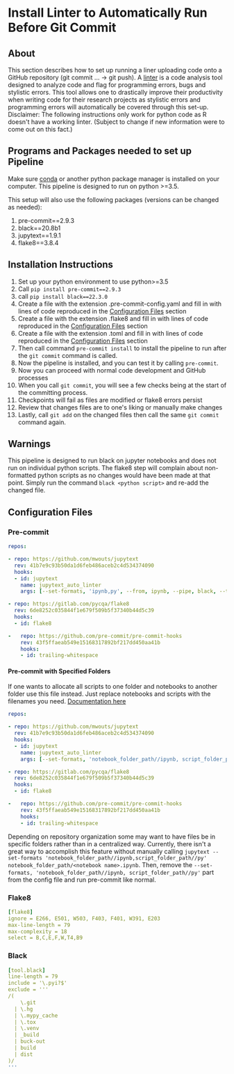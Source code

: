 # Install Linter to Automatically Run Before Git Commit

## About

This section describes how to set up running a liner uploading code onto a GitHub repository (git commit ... -> git push).
A [linter](https://en.wikipedia.org/wiki/Lint_(software)) is a code analysis tool designed to analyze code and flag for programming errors, bugs and stylistic errors.
This tool allows one to drastically improve their productivity when writing code for their research projects as stylistic errors and programming errors will automatically be covered through this set-up.
Disclaimer: The following instructions only work for python code as R doesn't have a working linter. (Subject to change if new information were to come out on this fact.)

## Programs and Packages needed to set up Pipeline

Make sure [conda](https://docs.conda.io/projects/conda/en/latest/user-guide/install/download.html) or another python package manager is installed on your computer.
This pipeline is designed to run on python >=3.5.

This setup will also use the following packages (versions can be changed as needed):
1. pre-commit==2.9.3
2. black==20.8b1 
3. jupytext==1.9.1
4. flake8==3.8.4

## Installation Instructions

1. Set up your python environment to use python>=3.5 
2. Call ``pip install pre-commit==2.9.3``
3. call ``pip install black==22.3.0``
4. Create a file with the extension .pre-commit-config.yaml and fill in with lines of code reproduced in the [Configuration Files](#Pre-commit) section
5. Create a file with the extension .flake8 and fill in with lines of code reproduced in the [Configuration Files](#Flake8) section
6. Create a file with the extension .toml and fill in with lines of code reproduced in the [Configuration Files](#Black) section
7. Then call command ``pre-commit install`` to install the pipeline to run after the ``git commit`` command is called.
8. Now the pipeline is installed, and you can test it by calling ``pre-commit``.
9. Now you can proceed with normal code development and GitHub processes
10. When you call `git commit`, you will see a few checks being at the start of the committing process.
11. Checkpoints will fail as files are modified or flake8 errors persist
12. Review that changes files are to one's liking or manually make changes
13. Lastly, call ``git add`` on the changed files then call the same ``git commit`` command again.

## Warnings

This pipeline is designed to run black on jupyter notebooks and does not run on individual python scripts.
The flake8 step will complain about non-formatted python scripts as no changes would have been made at that point.
Simply run the command `black <python script>` and re-add the changed file.

## Configuration Files 

### Pre-commit

```yaml
repos:

- repo: https://github.com/mwouts/jupytext
  rev: 41b7e9c93b50da1d6feb486aceb2c4d534374090
  hooks:
  - id: jupytext
    name: jupytext_auto_linter
    args: [--set-formats, 'ipynb,py', --from, ipynb, --pipe, black, --to, py:light, --sync]

- repo: https://gitlab.com/pycqa/flake8
  rev: 6de8252c035844f1e679f509b5f37340b44d5c39
  hooks:
  - id: flake8

-   repo: https://github.com/pre-commit/pre-commit-hooks
    rev: 43f5ffaeab549e15168317892bf217dd450aa41b
    hooks:
    - id: trailing-whitespace
```

#### Pre-commit with Specified Folders

If one wants to allocate all scripts to one folder and notebooks to another folder use this file instead.
Just replace notebooks and scripts with the filenames you need. [Documentation here](https://github.com/mwouts/jupytext/blob/master/docs/config.md#per-notebook-configuration)

```yaml
repos:

- repo: https://github.com/mwouts/jupytext
  rev: 41b7e9c93b50da1d6feb486aceb2c4d534374090
  hooks:
  - id: jupytext
    name: jupytext_auto_linter
    args: [--set-formats, 'notebook_folder_path//ipynb, script_folder_path//py', --from, ipynb, --pipe, black, --to, py:light, --sync]

- repo: https://gitlab.com/pycqa/flake8
  rev: 6de8252c035844f1e679f509b5f37340b44d5c39
  hooks:
  - id: flake8

-   repo: https://github.com/pre-commit/pre-commit-hooks
    rev: 43f5ffaeab549e15168317892bf217dd450aa41b
    hooks:
    - id: trailing-whitespace
```

Depending on repository organization some may want to have files be in specific folders rather than in a centralized way.
Currently, there isn't a great way to accomplish this feature without manually calling ``jupytext --set-formats 'notebook_folder_path//ipynb,script_folder_path//py' notebook_folder_path/<notebook name>.ipynb``.
Then, remove the ``--set-formats, 'notebook_folder_path//ipynb, script_folder_path//py'`` part from the config file and run pre-commit like normal.

### Flake8

```yaml
[flake8]
ignore = E266, E501, W503, F403, F401, W391, E203
max-line-length = 79
max-complexity = 18
select = B,C,E,F,W,T4,B9
```

### Black

```yaml
[tool.black]
line-length = 79
include = '\.pyi?$'
exclude = '''
/(
    \.git
  | \.hg
  | \.mypy_cache
  | \.tox
  | \.venv
  | _build
  | buck-out
  | build
  | dist
)/
'''
```
